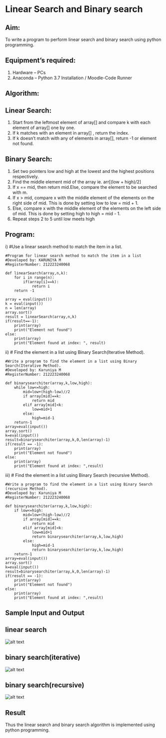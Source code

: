 # Linear Search and Binary search
## Aim:
To write a program to perform linear search and binary search using python programming.
## Equipment’s required:
1.	Hardware – PCs
2.	Anaconda – Python 3.7 Installation / Moodle-Code Runner
## Algorithm:
## Linear Search:
1.	Start from the leftmost element of array[] and compare k with each element of array[] one by one.
2.	If k matches with an element in array[] , return the index.
3.	If k doesn’t match with any of elements in array[], return -1 or element not found.
## Binary Search:
1.	Set two pointers low and high at the lowest and the highest positions respectively.
2.	Find the middle element mid of the array ie. arr[(low + high)/2]
3.	If x == mid, then return mid.Else, compare the element to be searched with m.
4.	If x > mid, compare x with the middle element of the elements on the right side of mid. This is done by setting low to low = mid + 1.
5.	Else, compare x with the middle element of the elements on the left side of mid. This is done by setting high to high = mid - 1.
6.	Repeat steps 2 to 5 until low meets high
## Program:
i)	#Use a linear search method to match the item in a list.
```
#Program for linear search method to match the item in a list
#Developed by: KARUNIYA M
#RegisterNumber: 212223240068

def linearSearch(array,n,k):
    for i in range(n):
        if(array[i]==k):
            return i
    return -1
    
array = eval(input())
k = eval(input()) 
n = len(array)
array.sort()
result = linearSearch(array,n,k)
if(result==-1):
    print(array)
    print("Element not found")
else:
    print(array)
    print("Element found at index: ", result)

```
ii)	# Find the element in a list using Binary Search(Iterative Method).
```
#Write a program to find the element in a list using Binary Search(Iterative Method).
#Developed by: Karuniya M
#RegisterNumber: 212223240068

def binarysearchiter(array,k,low,high):
    while low<=high:
        mid=low+(high-low)//2
        if array[mid]==k:
            return mid
        elif array[mid]<k:
            low=mid+1
        else:
            high=mid-1
    return-1
array=eval(input())
array.sort()
k=eval(input())
result=binarysearchiter(array,k,0,len(array)-1)
if(result == -1):
    print(array)
    print("Element not found")
else:
    print(array)
    print("Element found at index: ",result)

```
iii)	# Find the element in a list using Binary Search (recursive Method).
```
#Write a program to find the element in a list using Binary Search (recursive Method).
#Developed by: Karuniya M
#RegisterNumber: 212223240068

def binarysearchiter(array,k,low,high):
    if low<=high:
        mid=low+(high-low)//2
        if array[mid]==k:
            return mid
        elif array[mid]<k:
            low=mid+1
            return binarysearchiter(array,k,low,high)
        else:
            high=mid-1
            return binarysearchiter(array,k,low,high)
    return-1
array=eval(input())
array.sort()
k=eval(input())
result=binarysearchiter(array,k,0,len(array)-1)
if(result == -1):
    print(array)
    print("Element not found")
else:
    print(array)
    print("Element found at index: ",result)

```
## Sample Input and Output

## linear search
![alt text](<Screenshot 2024-04-14 125311.png>)

## binary search(iterative)
![alt text](<Screenshot 2024-04-14 125448.png>)

## binary search(recursive)
![alt text](<Screenshot 2024-04-14 125516.png>)
## Result
Thus the linear search and binary search algorithm is implemented using python programming.
